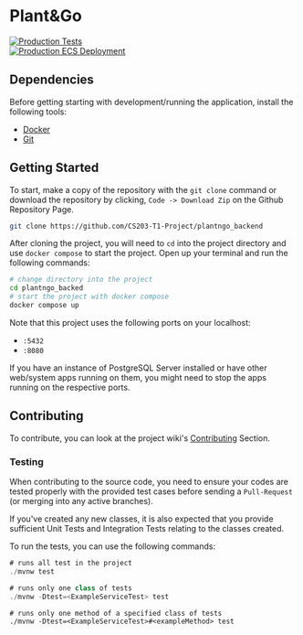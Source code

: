# Plant&Go
[![Production Tests](https://github.com/plantngo/plantngo_backend/actions/workflows/production-test-suite.yml/badge.svg?branch=main&event=push)](https://github.com/plantngo/plantngo_backend/actions/workflows/production-test-suite.yml)<br>[![Production ECS Deployment](https://github.com/plantngo/plantngo_backend/actions/workflows/production-ecs-deployment.yml/badge.svg?branch=main&event=push)](https://github.com/plantngo/plantngo_backend/actions/workflows/production-ecs-deployment.yml)

## Dependencies
Before getting starting with development/running the application, install the following tools:
- [Docker](https://www.docker.com/products/docker-desktop/)
- [Git](https://git-scm.com/downloads)

## Getting Started
To start, make a copy of the repository with the `git clone` command or download the repository by clicking, `Code -> Download Zip` on the Github Repository Page.
```bash
git clone https://github.com/CS203-T1-Project/plantngo_backend
```

After cloning the project, you will need to `cd` into the project directory and use `docker compose` to start the project. Open up your terminal and run the following commands:
```bash
# change directory into the project
cd plantngo_backed
# start the project with docker compose
docker compose up
```

Note that this project uses the following ports on your localhost:
- `:5432`
- `:8080`

If you have an instance of PostgreSQL Server installed or have other web/system apps running on them, you might need to stop the apps running on the respective ports.

## Contributing
To contribute, you can look at the project wiki's [Contributing](https://github.com/CS203-T1-Project/plantngo_backend/wiki/Contributing) Section.

### Testing

When contributing to the source code, you need to ensure your codes are tested properly with the provided test cases before sending a `Pull-Request` (or merging into any active branches).

If you've created any new classes, it is also expected that you provide sufficient Unit Tests and Integration Tests relating to the classes created.

To run the tests, you can use the following commands:
```java
# runs all test in the project
./mvnw test
```
```java
# runs only one class of tests
./mvnw -Dtest=<ExampleServiceTest> test
```
```
# runs only one method of a specified class of tests
./mvnw -Dtest=<ExampleServiceTest>#<exampleMethod> test
```

